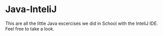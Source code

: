 # Java-InteliJ
This are all the little Java excercises we did in School with the InteliJ IDE.
Feel free to take a look.

